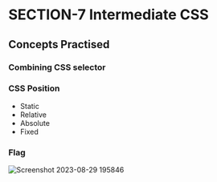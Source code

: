 <h1>SECTION-7 Intermediate CSS</h1>
<h2>Concepts Practised</h2>
<h3>Combining CSS selector</h3>
<h3>CSS Position</h3>
<ul>
  <li>Static</li>
  <li>Relative</li>
  <li>Absolute</li> 
  <li>Fixed</li>
</ul>
<h3>Flag</h3>

![Screenshot 2023-08-29 195846](https://github.com/G-Padmavathy/Web-Development-Bootcamp/assets/96161598/426742d7-f572-4bfa-bc98-3a5f4e29d79f)
